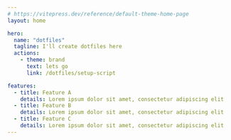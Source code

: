 ```yaml
---
# https://vitepress.dev/reference/default-theme-home-page
layout: home

hero:
  name: "dotfiles"
  tagline: I'll create dotfiles here
  actions:
    - theme: brand
      text: lets go
      link: /dotfiles/setup-script

features:
  - title: Feature A
    details: Lorem ipsum dolor sit amet, consectetur adipiscing elit
  - title: Feature B
    details: Lorem ipsum dolor sit amet, consectetur adipiscing elit
  - title: Feature C
    details: Lorem ipsum dolor sit amet, consectetur adipiscing elit
---
```

